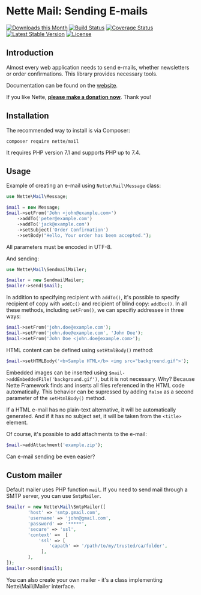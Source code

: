 Nette Mail: Sending E-mails
===========================

[![Downloads this Month](https://img.shields.io/packagist/dm/nette/mail.svg)](https://packagist.org/packages/nette/mail)
[![Build Status](https://travis-ci.org/nette/mail.svg?branch=master)](https://travis-ci.org/nette/mail)
[![Coverage Status](https://coveralls.io/repos/github/nette/mail/badge.svg?branch=master)](https://coveralls.io/github/nette/mail?branch=master)
[![Latest Stable Version](https://poser.pugx.org/nette/mail/v/stable)](https://github.com/nette/mail/releases)
[![License](https://img.shields.io/badge/license-New%20BSD-blue.svg)](https://github.com/nette/mail/blob/master/license.md)


Introduction
------------

Almost every web application needs to send e-mails, whether newsletters or order confirmations. This library provides necessary tools.

Documentation can be found on the [website](https://doc.nette.org/mailing).

If you like Nette, **[please make a donation now](https://nette.org/donate)**. Thank you!


Installation
------------

The recommended way to install is via Composer:

```
composer require nette/mail
```

It requires PHP version 7.1 and supports PHP up to 7.4.


Usage
-----

Example of creating an e-mail using `Nette\Mail\Message` class:

```php
use Nette\Mail\Message;

$mail = new Message;
$mail->setFrom('John <john@example.com>')
	->addTo('peter@example.com')
	->addTo('jack@example.com')
	->setSubject('Order Confirmation')
	->setBody("Hello, Your order has been accepted.");
```

All parameters must be encoded in UTF-8.

And sending:

```php
use Nette\Mail\SendmailMailer;

$mailer = new SendmailMailer;
$mailer->send($mail);
```

In addition to specifying recipient with `addTo()`, it's possible to specify recipient of copy with `addCc()` and recipient of blind copy: `addBcc()`.
In all these methods, including `setFrom()`, we can specifiy addressee in three ways:

```php
$mail->setFrom('john.doe@example.com');
$mail->setFrom('john.doe@example.com', 'John Doe');
$mail->setFrom('John Doe <john.doe@example.com>');
```

HTML content can be defined using `setHtmlBody()` method:

```php
$mail->setHTMLBody('<b>Sample HTML</b> <img src="background.gif">');
```

Embedded images can be inserted using `$mail->addEmbeddedFile('background.gif')`, but it is not necessary.
Why? Because Nette Framework finds and inserts all files referenced in the HTML code automatically.
This behavior can be supressed by adding `false` as a second parameter of the `setHtmlBody()` method.

If a HTML e-mail has no plain-text alternative, it will be automatically generated. And if it has no subject set, it will be taken from the `<title>` element.

Of course, it's possible to add attachments to the e-mail:

```php
$mail->addAttachment('example.zip');
```

Can e-mail sending be even easier?


Custom mailer
-------------

Default mailer uses PHP function `mail`. If you need to send mail through a SMTP server, you can use `SmtpMailer`.

```php
$mailer = new Nette\Mail\SmtpMailer([
        'host' => 'smtp.gmail.com',
        'username' => 'john@gmail.com',
        'password' => '*****',
        'secure' => 'ssl',
        'context' =>  [
            'ssl' => [
                'capath' => '/path/to/my/trusted/ca/folder',
             ],
        ],
]);
$mailer->send($mail);
```

You can also create your own mailer - it's a class implementing Nette\Mail\IMailer interface.
